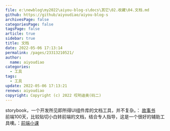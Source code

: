 ```yaml
---
file: e:\newblog\my2022\aiyou-blog-s\docs\其它\02.收藏\04.文档.md
github: https://github/aiyoudiao/aiyou-blog-s
archivesPage: false
categoriesPage: false
tagsPage: false
article: true
sidebar: true
title: 文档
date: 2022-05-06 17:13:14
permalink: /pages/23313210521/
author: 
  name: aiyoudiao
categories: 
  - 工具
tags: 
  - 工具
update: 2022-05-06 17:13:21
renews: aiyoudiao
copyright: Copyright (c) 2022 哎哟迪奥(码二)
---
```


storybook，一个开发所见即所得UI组件库的文档工具，并不复杂。： [故事书](https://storybook.js.org/)  
前端100天，比较贴切小白转前端的文档，结合专人指导，这是一个很好的辅助工具噢。：[前端小课](https://lefex.gitee.io/books/)  

